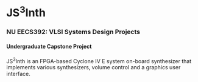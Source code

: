 # JS<sup>3</sup>Inth
### NU EECS392: VLSI Systems Design Projects
#### Undergraduate Capstone Project

JS<sup>3</sup>Inth is an FPGA-based Cyclone IV E system on-board synthesizer that implements various synthesizers, volume control and a graphics user interface.
